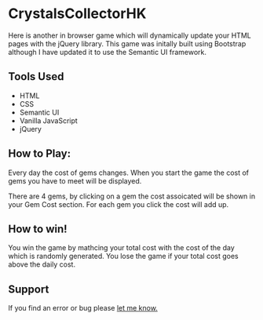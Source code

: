 # CrystalsCollectorHK

Here is another in browser game which will dynamically update your HTML pages with the jQuery library. This game was initally built using Bootstrap although I have updated it to use the Semantic UI framework.

## Tools Used

- HTML
- CSS
- Semantic UI
- Vanilla JavaScript
- jQuery

## How to Play:

Every day the cost of gems changes. When you start the game the cost of gems you have to meet will be displayed.

There are 4 gems, by clicking on a gem the cost assoicated will be shown in your Gem Cost section. For each gem you click the cost will add up.

## How to win!

You win the game by mathcing your total cost with the cost of the day which is randomly generated.
You lose the game if your total cost goes above the daily cost.

## Support

If you find an error or bug please [let me know.](https://github.com/CopperCo/CrystalsCollectorHK/issues)

